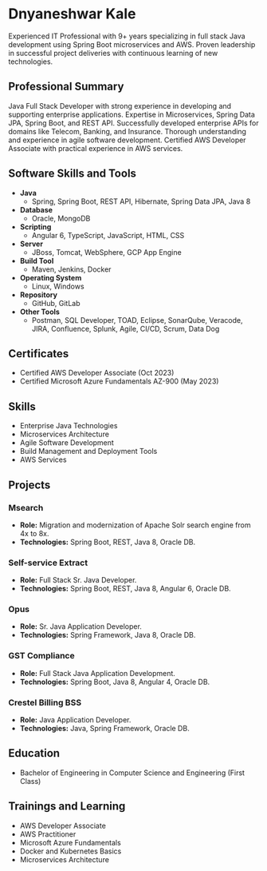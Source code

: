 # Dnyaneshwar Kale
Experienced IT Professional with 9+ years specializing in full stack Java development using Spring Boot microservices and AWS. Proven leadership in successful project deliveries with continuous learning of new technologies.

## Professional Summary
Java Full Stack Developer with strong experience in developing and supporting enterprise applications. Expertise in Microservices, Spring Data JPA, Spring Boot, and REST API. Successfully developed enterprise APIs for domains like Telecom, Banking, and Insurance. Thorough understanding and experience in agile software development. Certified AWS Developer Associate with practical experience in AWS services.
## Software Skills and Tools
- **Java**
  - Spring, Spring Boot, REST API, Hibernate, Spring Data JPA, Java 8
- **Database**
  - Oracle, MongoDB
- **Scripting**
  - Angular 6, TypeScript, JavaScript, HTML, CSS
- **Server**
  - JBoss, Tomcat, WebSphere, GCP App Engine
- **Build Tool**
  - Maven, Jenkins, Docker
- **Operating System**
  - Linux, Windows
- **Repository**
  - GitHub, GitLab
- **Other Tools**
  - Postman, SQL Developer, TOAD, Eclipse, SonarQube, Veracode, JIRA, Confluence, Splunk, Agile, CI/CD, Scrum, Data Dog
## Certificates
- Certified AWS Developer Associate (Oct 2023)
- Certified Microsoft Azure Fundamentals AZ-900 (May 2023)
## Skills
- Enterprise Java Technologies
- Microservices Architecture
- Agile Software Development
- Build Management and Deployment Tools
- AWS Services
  
## Projects
### Msearch
- **Role:** Migration and modernization of Apache Solr search engine from 4x to 8x.
- **Technologies:** Spring Boot, REST, Java 8, Oracle DB.
### Self-service Extract
- **Role:** Full Stack Sr. Java Developer.
- **Technologies:** Spring Boot, REST, Java 8, Angular 6, Oracle DB.
### Opus
- **Role:** Sr. Java Application Developer.
- **Technologies:** Spring Framework, Java 8, Oracle DB.
### GST Compliance
- **Role:** Full Stack Java Application Development.
- **Technologies:** Spring Boot, Java 8, Angular 4, Oracle DB.
### Crestel Billing BSS
- **Role:** Java Application Developer.
- **Technologies:** Java, Spring Framework, Oracle DB.
## Education
- Bachelor of Engineering in Computer Science and Engineering (First Class)
## Trainings and Learning
- AWS Developer Associate
- AWS Practitioner
- Microsoft Azure Fundamentals
- Docker and Kubernetes Basics
- Microservices Architecture
